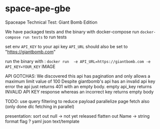# space-ape-gbe
Spaceape Technical Test: Giant Bomb Edition

We have packaged tests and the binary with docker-compose
run `docker-compose run tests` to run tests


set env `API_KEY` to your api key
`API_URL` should also be set to "https://giantbomb.com"

run the binary with : 
`docker run  -e API_URL=https://giantbomb.com -e API_KEY=YOUR_KEY` IMAGE

API GOTCHAS:
We discovered this api has pagination and only allows a maximum limit value of 100
Despite giantbomb's api has an invalid api key error the api just returns 401 with an empty body.
empty api_key returns INVALID API KEY response whereas an incorrect key returns empty body

TODO:
use query filtering to reduce payload
parallelize page fetch also (only done dlc fetching in parallel)

presentation:
sort out null -> not yet released
flatten out Name -> string
format flag ? yaml json text/template


